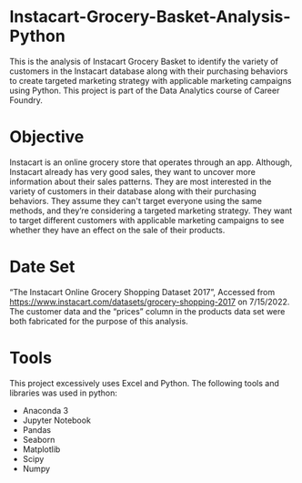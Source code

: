 # Instacart-Grocery-Basket-Analysis-Python
This is the analysis of Instacart Grocery Basket to identify the variety of customers in the Instacart database along with their purchasing behaviors  to create targeted marketing strategy with applicable marketing campaigns using Python. This project is part of the Data Analytics course of Career Foundry.
# Objective
Instacart is an online grocery store that operates through an app. Although, Instacart already has very good sales, they want to uncover more information about their sales patterns. They are most interested in the variety of customers in their database along with their purchasing behaviors. They assume they can't target everyone using the same methods, and they’re considering a targeted marketing strategy. They want to target different customers with applicable marketing campaigns to see whether they have an effect on the sale of their products.
# Date Set
“The Instacart Online Grocery Shopping Dataset 2017”, Accessed from https://www.instacart.com/datasets/grocery-shopping-2017 on 7/15/2022. The customer data and the “prices” column in the products data set were both fabricated for the purpose of this analysis.
# Tools
This project excessively uses Excel and Python. 
The following tools and libraries was used in python:
- Anaconda 3
- Jupyter Notebook
- Pandas
- Seaborn
- Matplotlib
- Scipy
- Numpy
